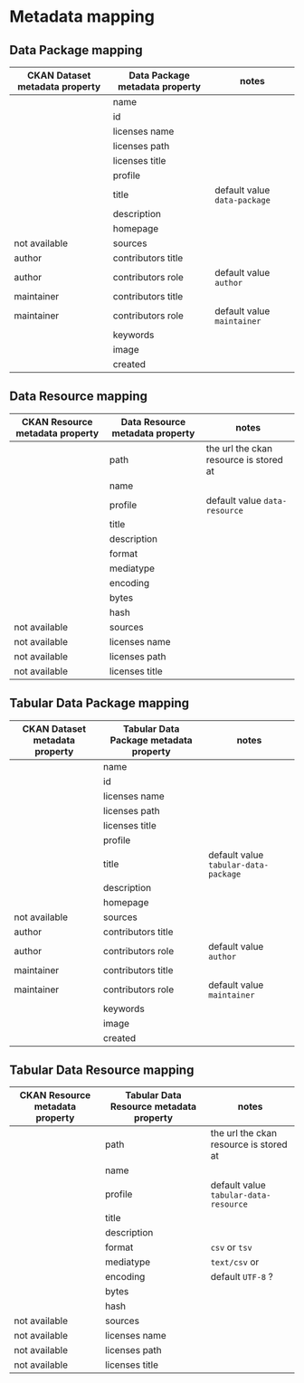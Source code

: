 # Metadata mapping

Data Package mapping
--------------------

  | CKAN Dataset metadata property | Data Package metadata property | notes                        |
  | ------------------------------ | ------------------------------ | ---------------------------- |
  |                                | name                           |                              |
  |                                | id                             |                              |
  |                                | licenses name                  |                              |
  |                                | licenses path                  |                              |
  |                                | licenses title                 |                              |
  |                                | profile                        |                              |
  |                                | title                          | default value `data-package` |
  |                                | description                    |                              |
  |                                | homepage                       |                              |
  | not available                  | sources                        |                              |
  | author                         | contributors title             |                              |
  | author                         | contributors role              | default value `author`       |
  | maintainer                     | contributors title             |                              |
  | maintainer                     | contributors role              | default value `maintainer`   |
  |                                | keywords                       |                              |
  |                                | image                          |                              |
  |                                | created                        |                              |

Data Resource mapping
---------------------

  | CKAN Resource metadata property | Data Resource metadata property | notes                                  |
  | ------------------------------- | ------------------------------- | -------------------------------------- |
  |                                 | path                            | the url the ckan resource is stored at |
  |                                 | name                            |                                        |
  |                                 | profile                         | default value `data-resource`          |
  |                                 | title                           |                                        |
  |                                 | description                     |                                        |
  |                                 | format                          |                                        |
  |                                 | mediatype                       |                                        |
  |                                 | encoding                        |                                        |
  |                                 | bytes                           |                                        |
  |                                 | hash                            |                                        |
  | not available                   | sources                         |                                        |
  | not available                   | licenses name                   |                                        |
  | not available                   | licenses path                   |                                        |
  | not available                   | licenses title                  |                                        |


Tabular Data Package mapping
----------------------------

  | CKAN Dataset metadata property | Tabular Data Package metadata property | notes                                |
  | ------------------------------ | -------------------------------------- | ------------------------------------ |
  |                                | name                                   |                                      |
  |                                | id                                     |                                      |
  |                                | licenses name                          |                                      |
  |                                | licenses path                          |                                      |
  |                                | licenses title                         |                                      |
  |                                | profile                                |                                      |
  |                                | title                                  | default value `tabular-data-package` |
  |                                | description                            |                                      |
  |                                | homepage                               |                                      |
  | not available                  | sources                                |                                      |
  | author                         | contributors title                     |                                      |
  | author                         | contributors role                      | default value `author`               |
  | maintainer                     | contributors title                     |                                      |
  | maintainer                     | contributors role                      | default value `maintainer`           |
  |                                | keywords                               |                                      |
  |                                | image                                  |                                      |
  |                                | created                                |                                      |


Tabular Data Resource mapping
-----------------------------
  
  | CKAN Resource metadata property | Tabular Data Resource metadata property | notes                                  |
  | ------------------------------- | --------------------------------------- | -------------------------------------- |
  |                                 | path                                    | the url the ckan resource is stored at |
  |                                 | name                                    |                                        |
  |                                 | profile                                 | default value `tabular-data-resource`  |
  |                                 | title                                   |                                        |
  |                                 | description                             |                                        |
  |                                 | format                                  | `csv` or `tsv`                         |
  |                                 | mediatype                               | `text/csv` or                          |
  |                                 | encoding                                | default `UTF-8` ?                      |
  |                                 | bytes                                   |                                        |
  |                                 | hash                                    |                                        |
  | not available                   | sources                                 |                                        |
  | not available                   | licenses name                           |                                        |
  | not available                   | licenses path                           |                                        |
  | not available                   | licenses title                          |                                        |
